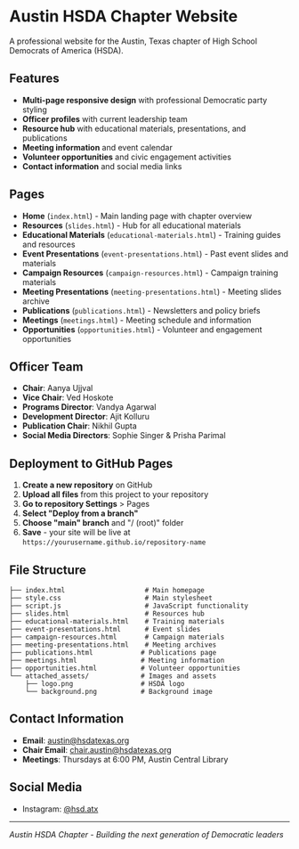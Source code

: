 # Austin HSDA Chapter Website

A professional website for the Austin, Texas chapter of High School Democrats of America (HSDA).

## Features

- **Multi-page responsive design** with professional Democratic party styling
- **Officer profiles** with current leadership team
- **Resource hub** with educational materials, presentations, and publications
- **Meeting information** and event calendar
- **Volunteer opportunities** and civic engagement activities
- **Contact information** and social media links

## Pages

- **Home** (`index.html`) - Main landing page with chapter overview
- **Resources** (`slides.html`) - Hub for all educational materials
- **Educational Materials** (`educational-materials.html`) - Training guides and resources
- **Event Presentations** (`event-presentations.html`) - Past event slides and materials
- **Campaign Resources** (`campaign-resources.html`) - Campaign training materials
- **Meeting Presentations** (`meeting-presentations.html`) - Meeting slides archive
- **Publications** (`publications.html`) - Newsletters and policy briefs
- **Meetings** (`meetings.html`) - Meeting schedule and information
- **Opportunities** (`opportunities.html`) - Volunteer and engagement opportunities

## Officer Team

- **Chair**: Aanya Ujjval
- **Vice Chair**: Ved Hoskote
- **Programs Director**: Vandya Agarwal
- **Development Director**: Ajit Kolluru
- **Publication Chair**: Nikhil Gupta
- **Social Media Directors**: Sophie Singer & Prisha Parimal

## Deployment to GitHub Pages

1. **Create a new repository** on GitHub
2. **Upload all files** from this project to your repository
3. **Go to repository Settings** > Pages
4. **Select "Deploy from a branch"**
5. **Choose "main" branch** and "/ (root)" folder
6. **Save** - your site will be live at `https://yourusername.github.io/repository-name`

## File Structure

```
├── index.html                    # Main homepage
├── style.css                     # Main stylesheet
├── script.js                     # JavaScript functionality
├── slides.html                   # Resources hub
├── educational-materials.html    # Training materials
├── event-presentations.html      # Event slides
├── campaign-resources.html       # Campaign materials
├── meeting-presentations.html    # Meeting archives
├── publications.html            # Publications page
├── meetings.html                # Meeting information
├── opportunities.html           # Volunteer opportunities
└── attached_assets/             # Images and assets
    ├── logo.png                 # HSDA logo
    └── background.png           # Background image
```

## Contact Information

- **Email**: austin@hsdatexas.org
- **Chair Email**: chair.austin@hsdatexas.org
- **Meetings**: Thursdays at 6:00 PM, Austin Central Library

## Social Media

- Instagram: [@hsd.atx](https://www.instagram.com/hsd.atx)

---

*Austin HSDA Chapter - Building the next generation of Democratic leaders*